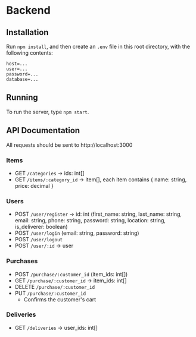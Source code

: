 # Backend

## Installation

Run `npm install`, and then create an `.env` file in this root directory,
with the following contents:

```
host=...
user=...
password=...
database=...
```

## Running

To run the server, type `npm start`.

## API Documentation

All requests should be sent to http://localhost:3000

### Items

- GET `/categories` -> ids: int[]
- GET `/items/:category_id` -> item[], each item contains { name: string, price: decimal }

### Users

- POST `/user/register` -> id: int (first_name: string, last_name: string, email: string, phone: string, password: string, location: string, is_deliverer: boolean)
- POST `/user/login` (email: string, password: string)
- POST `/user/logout`
- POST `/user/:id` -> user

### Purchases

- POST `/purchase/:customer_id` (item_ids: int[])
- GET `/purchase/:customer_id` -> item_ids: int[]
- DELETE `/purchase/:customer_id`
- PUT `/purchase/:customer_id`
    - Confirms the customer's cart

### Deliveries

- GET `/deliveries` -> user_ids: int[]
